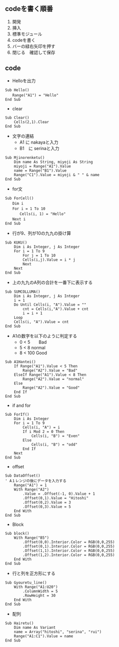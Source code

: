 ## codeを書く順番
1. 開発
2. 挿入
3. 標準モジュール
4. codeを書く
5. バーの緑右矢印を押す
6. 閉じる　確認して保存
## code
- Helloを出力
```vba
Sub Hello()
　　Range("A1") = "Hello"
End Sub
```
- clear
```vba
Sub Clear()
    Cells(2,1).Clear
End Sub
```
- 文字の連結
    - A1 に nakayaと入力
    - B1　に  serinaと入力
```vba
Sub Mjinorenketu()
    Dim name As String, miyoji As String
    miyoji = Range("A1").Value
    name = Range("B1").Value
    Range("C1").Value = miyoji & " " & name
End Sub
```
- for文
```vba
Sub ForCell()
　　Dim i
　　For i = 1 To 10
　　　　Cells(i, 1) = "Hello"
　　Next i
End Sub
```
- 行が9、列が10の九九の掛け算
```vba
Sub KUKU()
    Dim i As Integer, j As Integer
    For i = 1 To 9
        For j = 1 To 10
        Cells(i,j).Value = i * j
        Next
    Next
End Sub
```
- 上の九九のA列の合計を一番下に表示する
```vba
Sub SUMCOLLUMA()
    Dim i As Integer, j As Integer
    i = 1
    Do Until Cells(i, "A").Value = ""
        cnt = Cells(i,"A").Value + cnt
        i = i + 1
    Loop
    Cells(i, "A").Value = cnt
End Sub
```
- A1の数字を以下のように判定する
    - 0 < 5　　Bad 
    - 5 < 8 normal 
    - 8 < 100 Good
```vba
Sub A1Hantei()
    If Range("A1").Value < 5 Then
        Range("A2").Value = "Bad"
    ElseIf Range("A1").Value < 8 Then
        Range("A2").Value = "normal"
    Else
        Range("A2").Value = "Good"
    End If
End Sub
```
- if and for
```vba
Sub ForIf()
    Dim i As Integer
    For i = 1 To 9
        Cells(i, "A") = i
        If i Mod 2 = 0 Then
            Cells(i, "B") = "Even"
        Else
            Cells(i, "B") = "odd"
        End If
    Next
End Sub
```
- offset
```vba
Sub DataOffset()
' A１レンジの後にデータを入力する
    Range("A1") = 1
    With Range("A2")
        .Value = .Offset(-1, 0).Value + 1
        .Offset(0,1).Value = "Hitoshi"
        .Offset(0,2).Value = 3
        .Offset(0,3).Value = 5
    End With
End Sub
```
- Block
```vba
Sub block()
    With Range("B5")
        .Offset(0,0).Interior.Color = RGB(0,0,255)
        .Offset(0,1).Interior.Color = RGB(0,0,255)
        .Offset(1,1).Interior.Color = RGB(0,0,255)
        .Offset(1,2).Interior.Color = RGB(0,0,255)
    End With
End Sub
```
- 行と列を正方形にする
```vba
Sub Gyouretu_line()
    With Range("A1:U20")
        .ColumnWidth = 5
        .RowHeight = 30
    End With
End Sub
```
- 配列
```vba
Sub Hairetu()
    Dim name As Variant
    name = Array("hitoshi", "serina", "rui")
    Range("A1:C1").Value = name
End Sub
```
